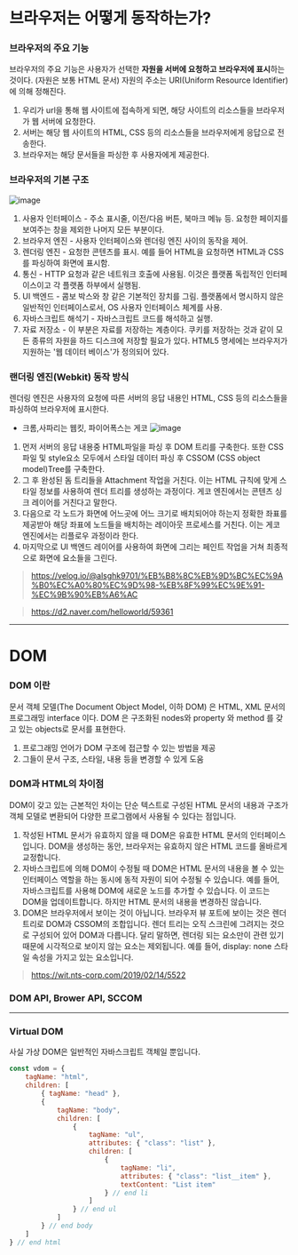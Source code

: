 
# 브라우저는 어떻게 동작하는가?

### 브라우저의 주요 기능
브라우저의 주요 기능은 사용자가 선택한 **자원을 서버에 요청하고 브라우저에 표시**하는 것이다. (자원은 보통 HTML 문서) 자원의 주소는 URI(Uniform Resource Identifier)에 의해 정해진다.
1. 우리가 url을 통해 웹 사이트에 접속하게 되면, 해당 사이트의 리소스들을 브라우저가 웹 서버에 요청한다.
2. 서버는 해당 웹 사이트의 HTML, CSS 등의 리소스들을 브라우저에게 응답으로 전송한다.
3. 브라우저는 해당 문서들을 파싱한 후 사용자에게 제공한다.

### 브라우저의 기본 구조
![image](https://user-images.githubusercontent.com/32887635/200104553-63364747-0294-4370-b091-13b3c4df6e35.png)
1. 사용자 인터페이스 - 주소 표시줄, 이전/다음 버튼, 북마크 메뉴 등. 요청한 페이지를 보여주는 창을 제외한 나머지 모든 부분이다.
2. 브라우저 엔진 - 사용자 인터페이스와 렌더링 엔진 사이의 동작을 제어.
3. 렌더링 엔진 - 요청한 콘텐츠를 표시. 예를 들어 HTML을 요청하면 HTML과 CSS를 파싱하여 화면에 표시함.
4. 통신 - HTTP 요청과 같은 네트워크 호출에 사용됨. 이것은 플랫폼 독립적인 인터페이스이고 각 플랫폼 하부에서 실행됨.
5. UI 백엔드 - 콤보 박스와 창 같은 기본적인 장치를 그림. 플랫폼에서 명시하지 않은 일반적인 인터페이스로서, OS 사용자 인터페이스 체계를 사용.
6. 자바스크립트 해석기 - 자바스크립트 코드를 해석하고 실행.
7. 자료 저장소 - 이 부분은 자료를 저장하는 계층이다. 쿠키를 저장하는 것과 같이 모든 종류의 자원을 하드 디스크에 저장할 필요가 있다. HTML5 명세에는 브라우저가 지원하는 '웹 데이터 베이스'가 정의되어 있다.

### 랜더링 엔진(Webkit) 동작 방식
렌더링 엔진은 사용자의 요청에 따른 서버의 응답 내용인 HTML, CSS 등의 리소스들을 파싱하여 브라우저에 표시한다.
* 크롬,사파리는 웹킷, 파이어폭스는 게코
![image](https://user-images.githubusercontent.com/32887635/200104614-609f9bc2-609b-42c5-8df5-e4bacbc5fd50.png)
1. 먼저 서버의 응답 내용중 HTML파일을 파싱 후 DOM 트리를 구축한다.
또한 CSS파일 및 style요소 모두에서 스타일 데이터 파싱 후 CSSOM (CSS object model)Tree를 구축한다.
2. 그 후 완성된 돔 트리들을 Attachment 작업을 거친다. 이는 HTML 규칙에 맞게 스타일 정보를 사용하여 렌더 트리를 생성하는 과정이다. 게코 엔진에서는 콘텐츠 싱크 레이어를 거친다고 말한다.
3. 다음으로 각 노드가 화면에 어느곳에 어느 크기로 배치되어야 하는지 정확한 좌표를 제공받아 해당 좌표에 노드들을 배치하는 레이아웃 프로세스를 거친다.
이는 게코 엔진에서는 리플로우 과정이라 한다.
4. 마지막으로 UI 백엔드 레이어를 사용하여 화면에 그리는 페인트 작업을 거쳐 최종적으로 화면에 요소들을 그린다.


> https://velog.io/@alsghk9701/%EB%B8%8C%EB%9D%BC%EC%9A%B0%EC%A0%80%EC%9D%98-%EB%8F%99%EC%9E%91-%EC%9B%90%EB%A6%AC

> https://d2.naver.com/helloworld/59361


---

# DOM

### DOM 이란
문서 객체 모델(The Document Object Model, 이하 DOM) 은 HTML, XML 문서의 프로그래밍 interface 이다. DOM 은 구조화된 nodes와 property 와 method 를 갖고 있는 objects로 문서를 표현한다. 
1. 프로그래밍 언어가 DOM 구조에 접근할 수 있는 방법을 제공
2. 그들이 문서 구조, 스타일, 내용 등을 변경할 수 있게 도움

### DOM과 HTML의 차이점
DOM이 갖고 있는 근본적인 차이는 단순 텍스트로 구성된 HTML 문서의 내용과 구조가 객체 모델로 변환되어 다양한 프로그램에서 사용될 수 있다는 점입니다.
1. 작성된 HTML 문서가 유효하지 않을 때
DOM은 유효한 HTML 문서의 인터페이스 입니다. DOM을 생성하는 동안, 브라우저는 유효하지 않은 HTML 코드를 올바르게 교정합니다.
2. 자바스크립트에 의해 DOM이 수정될 때
DOM은 HTML 문서의 내용을 볼 수 있는 인터페이스 역할을 하는 동시에 동적 자원이 되어 수정될 수 있습니다. 예를 들어, 자바스크립트를 사용해 DOM에 새로운 노드를 추가할 수 있습니다. 이 코드는 DOM을 업데이트합니다. 하지만 HTML 문서의 내용을 변경하진 않습니다.
3. DOM은 브라우저에서 보이는 것이 아닙니다.
브라우저 뷰 포트에 보이는 것은 렌더 트리로 DOM과 CSSOM의 조합입니다. 렌더 트리는 오직 스크린에 그려지는 것으로 구성되어 있어 DOM과 다릅니다. 달리 말하면, 렌더링 되는 요소만이 관련 있기 때문에 시각적으로 보이지 않는 요소는 제외됩니다. 예를 들어, display: none 스타일 속성을 가지고 있는 요소입니다.

> https://wit.nts-corp.com/2019/02/14/5522

### DOM API, Brower API, SCCOM

---

### Virtual DOM
사실 가상 DOM은 일반적인 자바스크립트 객체일 뿐입니다. 
```javascript
const vdom = {
    tagName: "html",
    children: [
        { tagName: "head" },
        {
            tagName: "body",
            children: [
                {
                    tagName: "ul",
                    attributes: { "class": "list" },
                    children: [
                        {
                            tagName: "li",
                            attributes: { "class": "list__item" },
                            textContent: "List item"
                        } // end li
                    ]
                } // end ul
            ]
        } // end body
    ]
} // end html
```









































